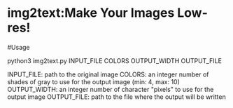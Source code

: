 # img2text:Make Your Images Low-res!

#Usage 

python3 img2text.py INPUT_FILE COLORS OUTPUT_WIDTH OUTPUT_FILE

INPUT_FILE: path to the original image
COLORS: an integer number of shades of gray to use for the output image (min: 4, max: 10)
OUTPUT_WIDTH: an integer number of character "pixels" to use for the output image
OUTPUT_FILE: path to the file where the output will be written
